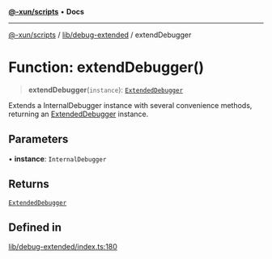[**@-xun/scripts**](../../../README.md) • **Docs**

***

[@-xun/scripts](../../../README.md) / [lib/debug-extended](../README.md) / extendDebugger

# Function: extendDebugger()

> **extendDebugger**(`instance`): [`ExtendedDebugger`](../interfaces/ExtendedDebugger.md)

Extends a InternalDebugger instance with several convenience methods,
returning an [ExtendedDebugger](../interfaces/ExtendedDebugger.md) instance.

## Parameters

• **instance**: `InternalDebugger`

## Returns

[`ExtendedDebugger`](../interfaces/ExtendedDebugger.md)

## Defined in

[lib/debug-extended/index.ts:180](https://github.com/Xunnamius/xscripts/blob/4c305ac01bcb5579e4796a0cd2b08508dc5de5e1/lib/debug-extended/index.ts#L180)
